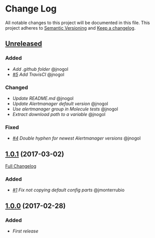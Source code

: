 ﻿# Change Log
All notable changes to this project will be documented in this file.
This project adheres to [Semantic Versioning](http://semver.org/) and [Keep a changelog](https://github.com/olivierlacan/keep-a-changelog).

## [Unreleased](https://github.com/idealista/prometheus_alertmanager-role/tree/develop)
### Added
- *Add .github folder* @jnogol
- *[#5](https://github.com/idealista/prometheus_alertmanager-role-role/issues/5) Add TravisCI* @jnogol

### Changed
- *Update README.md* @jnogol
- *Update Alertmanager default version* @jnogol
- *Use alertmanager group in Molecule tests* @jnogol
- *Extract download path to a variable* @jnogol

### Fixed
- *[#4](https://github.com/idealista/prometheus_alertmanager-role-role/issues/4) Double hyphen for newest Alertmanager versions* @jnogol

## [1.0.1](https://github.com/idealista/prometheus_alertmanager-role/tree/1.0.1) (2017-03-02)
[Full Changelog](https://github.com/idealista/prometheus_alertmanager-role/compare/1.0.0...1.0.1)

### Added
- *[#1](https://github.com/idealista/prometheus_alertmanager-role-role/issues/1) Fix not copying default config parts* @jmonterrubio

## [1.0.0](https://github.com/idealista/prometheus_alertmanager-role/tree/1.0.0) (2017-02-28)
### Added
- *First release*
